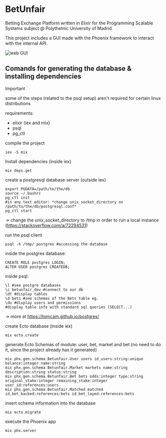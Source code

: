 # BetUnfair

Betting Exchange Platform written in Elixir for the Programming Scalable Systems subject @ Polythetnic University of Madrid

This project includes a GUI made with the Phoenix framework to interact with the internal API.

![web GUI](pictures/web.jpg)

## Comands for generating the database & installing dependencies

> [!IMPORTANT]
> some of the steps (related to the psql setup) aren't required for certain linux distributions

requirements:
- elixir (iex and mix)
- psql
- pg_ctl

compile the project
```
iex -S mix
```

Install dependencies (inside iex)
```
mix deps.get
```

create a postgresql database server (outside iex)

```
export PGDATA=/path/to/the/db
source ~/.bashrc
pg_ctl init
#in any text editor: *change unix_socket_directory on /path/to/the/db/postgresql.conf*
pg_ctl start
```
-> change the unix_socket_directory to /tmp in order to run a local instance (https://stackoverflow.com/a/72294531)

run the psql client
```
psql -h /tmp/ postgres #accessing the database
```

inside the postgres database:
```
CREATE ROLE postgres LOGIN;
ALTER USER postgres CREATEDB;
```

inside psql:
```
\l #see postgre databases
\c betunfair_dev #connect to our db
\dt #display tables
\d bets #see schemas of the Bets table eg.
\du #display users and permissions
#display table info with standard sql queries (SELECT...)
```
-> more at https://tomcam.github.io/postgres/

create Ecto database (inside iex)
```
mix ecto.create
```

generate Ecto Schemas of module: user, bet, market and bet (no need to do it, since the project already has it generated)
```
mix phx.gen.schema Betunfair.User users id_users:string:unique balance:integer name:string
mix phx.gen.schema Betunfair.Market markets name:string description:string status:string
mix phx.gen.schema Betunfair.Bet bets odds:integer type:string original_stake:integer remaining_stake:integer user_id:references:users 
mix phx.gen.schema Betunfair.Matched matched id_bet_backed:references:bets id_bet_layed:references:bets
```

insert schema information into the database
```
mix ecto.migrate
```

execute the Phoenix app
```
mix phx.server
```